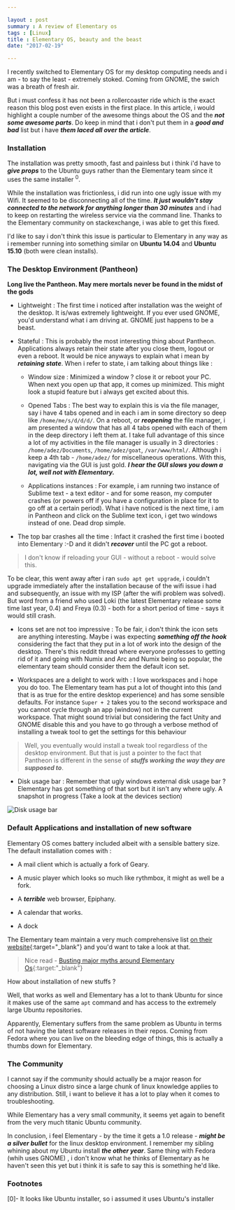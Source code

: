 ```yaml
---

layout : post
summary : A review of Elementary os
tags : [Linux]
title : Elementary OS, beauty and the beast
date: "2017-02-19"

---
```


I recently switched to Elementary OS for my desktop computing needs and i am - to say the least - extremely stoked.
Coming from GNOME, the swich was a breath of fresh air.

But i must confess it has not been a rollercoaster ride which is the exact reason this blog post even exists in the first place.
In this article, i would highlight a couple number of the awesome things about the OS and the ___not some awesome parts___.
Do keep in mind that i don't put them in a ___good and bad___ list but i have ___them laced all over the article___.

### Installation

The installation was pretty smooth, fast and painless but i think i'd have to ___give props___ to
the Ubuntu guys rather than the Elementary team since it uses the same installer <sup>0</sup>.

While the installation was frictionless, i did run into one ugly issue with my Wifi.
It seemed to be disconnecting all of the time. ___It just wouldn't stay connected to the network for anything longer than 30 minutes___ and i had to keep on restarting the wireless service via the command line.
Thanks to the Elementary community on stackexchange, i was able to get this fixed.

I'd like to say i don't think this issue is particular to Elementary in any way as i remember running into something similar on __Ubuntu 14.04__ and __Ubuntu 15.10__ (both were clean installs).

### The Desktop Environment (Pantheon)

__Long live the Pantheon. May mere mortals never be found in the midst of the gods__

- Lightweight : The first time i noticed after installation was the weight of the desktop.
It is/was extremely lightweight. If you ever used GNOME, you'd understand what i am driving at. GNOME just happens to be a beast.

- Stateful : This is probably the most interesting thing about Pantheon. Applications always retain their state after you close them, logout or even a reboot.
It would be nice anyways to explain what i mean by ___retaining state___. When i refer to state, i am talking about things like :

	- Window size : Minimized a window ? close it or reboot your PC. When next you open up that app, it comes up minimized.
	  This might look a stupid feature but i always get excited about this.

	- Opened Tabs : The best way to explain this is via the file manager, say i have 4 tabs opened and in each i am in some directory so deep like `/home/me/s/d/d/d/`.
	  On a reboot, or ___reopening___ the file manager, i am presented a window that has all 4 tabs opened with each of them in the deep directory i left them at.
	  I take full advantage of this since a lot of my activities in the file manager is usually in 3 directories : `/home/adez/Documents`, `/home/adez/goat`, `/var/www/html/`.
	  Although i keep a 4th tab - `/home/adez/` for miscellaneous operations. With this, navigating via the GUI is just gold. ___I hear the GUI slows you down a lot, well not with Elementary.___

	- Applications instances : For example, i am running two instance of Sublime text - a text editor - and for some reason, my computer crashes
	(or powers off if you have a configuration in place for it to go off at a certain period).
	What i have noticed is the next time, i am in Pantheon and click on the Sublime text icon, i  get two windows instead of one. Dead drop simple.

- The top bar crashes all the time : Infact it crashed the first time i booted into Elementary :-D and it didn't ___recover___ until the PC got a reboot.

> I don't know if reloading your GUI - without a reboot - would solve this.

To be clear, this went away after i ran `sudo apt get upgrade`, i couldn't upgrade immediately after the installation because of the wifi
issue i had and subsequently, an issue with my ISP (after the wifi problem was solved).
But word from a friend who used Loki (the latest Elementary release some time last year, 0.4) and Freya (0.3) - both for a short period of time - says it would still crash.

- Icons set are not too impressive : To be fair, i don't think the icon sets are anything interesting.
Maybe i was expecting ___something off the hook___ considering the fact that they put in a lot of work into the design of the desktop.
There's this reddit thread where everyone professes to getting rid of it and going with Numix and Arc and Numix being so popular, the elementary team should consider them the default icon set.

- Workspaces are a delight to work with : I love workspaces and i hope you do too.
The Elementary team has put a lot of thought into this (and that is as true for the entire desktop experience) and has some sensible defaults.
For instance `Super + 2` takes you to the second workspace and you cannot cycle through an app (window) not in the current workspace.
That might sound trivial but considering the fact Unity and GNOME disable this and you have to go through a verbose method of installing a tweak tool to get the settings for this behaviour

> Well, you eventually would install a tweak tool regardless of the desktop environment. But that is just a pointer to the fact
> that Pantheon is different in the sense of ___stuffs working the way they are supposed to___.

- Disk usage bar : Remember that ugly windows external disk usage bar ? Elementary has got something of that sort but it isn't any where ugly.
A snapshot in progress (Take a look at the devices section)

![Disk usage bar]({{site.baseurl}}/assets/img/pantheon-files.png)


### Default Applications and installation of new software

Elementary OS comes battery included albeit with a sensible battery size. The default installation comes with :

- A mail client which is actually a fork of Geary.

- A music player which looks so much like rythmbox, it might as well be a fork.

- A ___terrible___ web browser, Epiphany.

- A calendar that works.

- A dock

The Elementary team maintain a very much comprehensive list [on their website][elementary]{:target="_blank"} and you'd want to take a look at that.

> Nice read - [Busting major myths around Elementary Os](https://medium.com/elementaryos/busting-major-myths-around-elementary-os-bd966402a9c2#.81r8vezmk){:target:"_blank"}

How about installation of new stuffs ?

Well, that works as well and Elementary has a lot to thank Ubuntu for since it makes use of the same `apt` command and has access to the extremely large Ubuntu repositories.

Apparently, Elementary suffers from the same problem as Ubuntu in terms of not having the latest software releases in their repos.
Coming from Fedora where you can live on the bleeding edge of things, this is actually a thumbs down for Elementary.

### The Community

I cannot say if the community should actually be a major reason for choosing a Linux distro since a large chunk of linux knowledge applies to any distribution.
Still, i want to believe it has a lot to play when it comes to troubleshooting.

While Elementary has a very small community, it seems yet again to benefit from the very much titanic Ubuntu community.

In conclusion, i feel Elementary - by the time it gets a 1.0 release - ___might be a silver bullet___ for the linux desktop environment.
I remember my sibling whining about my Ubuntu install ___the other year___. Same thing with Fedora (whih uses GNOME) , i don't know what he thinks of Elementary as he
haven't seen this yet but i think it is safe to say this is something he'd like.

### Footnotes

[0]- It looks like Ubuntu installer, so i assumed it uses Ubuntu's installer


[elementary]: https://elementary.io


